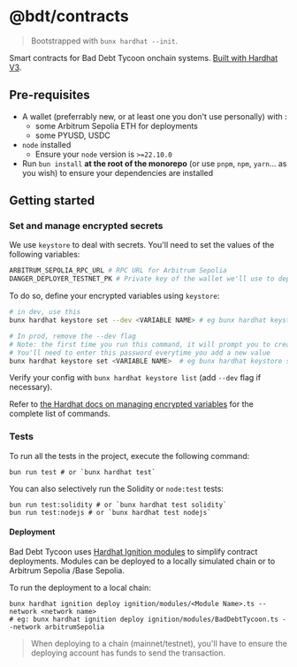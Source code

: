 # @bdt/contracts

> Bootstrapped with `bunx hardhat --init`.

Smart contracts for Bad Debt Tycoon onchain systems.
[Built with Hardhat V3](https://hardhat.org/docs/learn-more/whats-new).

## Pre-requisites

- A wallet (preferrably new, or at least one you don't use personally) with :
  - some Arbitrum Sepolia ETH for deployments
  - some PYUSD, USDC
- `node` installed
  - Ensure your `node` version is `>=22.10.0`
- Run `bun install` **at the root of the monorepo** (or use `pnpm`, `npm`, `yarn`... as you wish) to ensure your dependencies are installed

## Getting started

### Set and manage encrypted secrets

We use `keystore` to deal with secrets.
You'll need to set the values of the following variables:

```sh
ARBITRUM_SEPOLIA_RPC_URL # RPC URL for Arbitrum Sepolia
DANGER_DEPLOYER_TESTNET_PK # Private key of the wallet we'll use to deploy on testnet.
```

To do so, define your encrypted variables using `keystore`:

```sh
# in dev, use this
bunx hardhat keystore set --dev <VARIABLE NAME> # eg bunx hardhat keystore set --dev ARBITRUM_SEPOLIA_RPC_URL

# In prod, remove the --dev flag
# Note: the first time you run this command, it will prompt you to create a password for your keystore
# You'll need to enter this password everytime you add a new value
bunx hardhat keystore set <VARIABLE NAME>  # eg bunx hardhat keystore set ARBITRUM_SEPOLIA_RPC_URL
```

Verify your config with `bunx hardhat keystore list` (add `--dev` flag if necessary).

Refer to [the Hardhat docs on managing encrypted variables](https://hardhat.org/docs/learn-more/configuration-variables#managing-encrypted-variables) for the complete list of commands.

### Tests

To run all the tests in the project, execute the following command:

```shell
bun run test # or `bunx hardhat test`

```

You can also selectively run the Solidity or `node:test` tests:

```shell
bun run test:solidity # or `bunx hardhat test solidity`
bun run test:nodejs # or `bunx hardhat test nodejs`
```

#### Deployment

Bad Debt Tycoon uses [Hardhat Ignition modules](https://hardhat.org/ignition/docs/getting-started#overview) to simplify contract deployments. Modules can be deployed to a locally simulated chain or to Arbitrum Sepolia /Base Sepolia.

To run the deployment to a local chain:

```shell
bunx hardhat ignition deploy ignition/modules/<Module Name>.ts --network <network name>
# eg: bunx hardhat ignition deploy ignition/modules/BadDebtTycoon.ts --network arbitrumSepolia
```

> When deploying to a chain (mainnet/testnet), you'll have to ensure the deploying account has funds to send the transaction.
